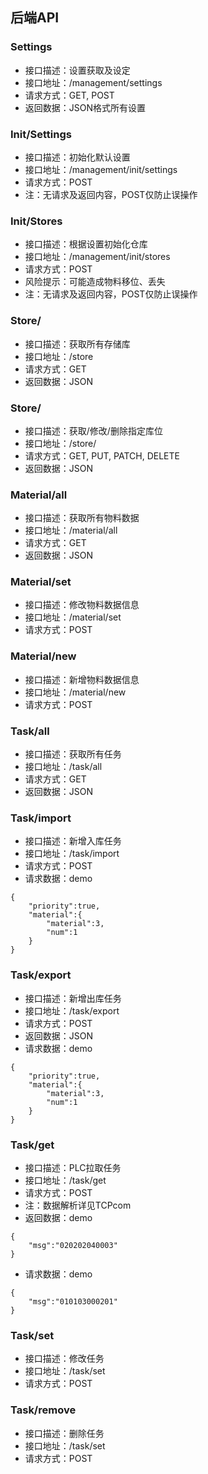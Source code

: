 ## 后端API

### Settings

- 接口描述：设置获取及设定
- 接口地址：/management/settings
- 请求方式：GET, POST
- 返回数据：JSON格式所有设置



### Init/Settings

- 接口描述：初始化默认设置
- 接口地址：/management/init/settings
- 请求方式：POST
- 注：无请求及返回内容，POST仅防止误操作



### Init/Stores

- 接口描述：根据设置初始化仓库
- 接口地址：/management/init/stores
- 请求方式：POST
- 风险提示：可能造成物料移位、丢失
- 注：无请求及返回内容，POST仅防止误操作



### Store/

- 接口描述：获取所有存储库
- 接口地址：/store
- 请求方式：GET
- 返回数据：JSON



### Store/<id>

- 接口描述：获取/修改/删除指定库位
- 接口地址：/store/<id>
- 请求方式：GET, PUT, PATCH, DELETE
- 返回数据：JSON



### Material/all

- 接口描述：获取所有物料数据
- 接口地址：/material/all
- 请求方式：GET
- 返回数据：JSON



### Material/set

- 接口描述：修改物料数据信息
- 接口地址：/material/set
- 请求方式：POST



### Material/new

- 接口描述：新增物料数据信息
- 接口地址：/material/new
- 请求方式：POST



### Task/all

- 接口描述：获取所有任务
- 接口地址：/task/all
- 请求方式：GET
- 返回数据：JSON



### Task/import

- 接口描述：新增入库任务
- 接口地址：/task/import
- 请求方式：POST
- 请求数据：demo
```
{
    "priority":true,
    "material":{
        "material":3,
        "num":1
    }
}
```



### Task/export

- 接口描述：新增出库任务
- 接口地址：/task/export
- 请求方式：POST
- 返回数据：JSON
- 请求数据：demo
```
{
    "priority":true,
    "material":{
        "material":3,
        "num":1
    }
}
```



### Task/get

- 接口描述：PLC拉取任务
- 接口地址：/task/get
- 请求方式：POST
- 注：数据解析详见TCPcom
- 返回数据：demo
```
{
    "msg":"020202040003"
}
```

- 请求数据：demo
```
{
    "msg":"010103000201"
}
```



### Task/set

- 接口描述：修改任务
- 接口地址：/task/set
- 请求方式：POST



### Task/remove

- 接口描述：删除任务
- 接口地址：/task/set
- 请求方式：POST

